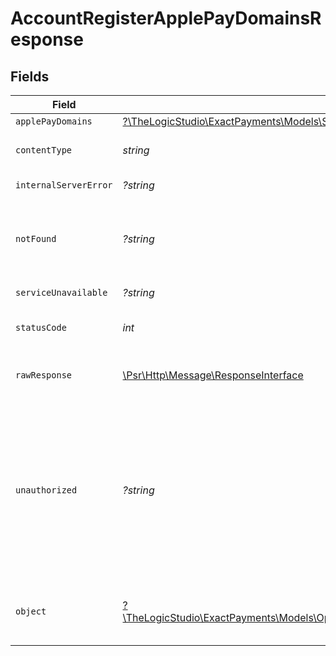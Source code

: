 # AccountRegisterApplePayDomainsResponse


## Fields

| Field                                                                                                                                                                                                | Type                                                                                                                                                                                                 | Required                                                                                                                                                                                             | Description                                                                                                                                                                                          |
| ---------------------------------------------------------------------------------------------------------------------------------------------------------------------------------------------------- | ---------------------------------------------------------------------------------------------------------------------------------------------------------------------------------------------------- | ---------------------------------------------------------------------------------------------------------------------------------------------------------------------------------------------------- | ---------------------------------------------------------------------------------------------------------------------------------------------------------------------------------------------------- |
| `applePayDomains`                                                                                                                                                                                    | [?\TheLogicStudio\ExactPayments\Models\Shared\ApplePayDomains](../../Models/Shared/ApplePayDomains.md)                                                                                               | :heavy_minus_sign:                                                                                                                                                                                   | **Created**                                                                                                                                                                                          |
| `contentType`                                                                                                                                                                                        | *string*                                                                                                                                                                                             | :heavy_check_mark:                                                                                                                                                                                   | HTTP response content type for this operation                                                                                                                                                        |
| `internalServerError`                                                                                                                                                                                | *?string*                                                                                                                                                                                            | :heavy_minus_sign:                                                                                                                                                                                   | **Internal Server Error**<br/>                                                                                                                                                                       |
| `notFound`                                                                                                                                                                                           | *?string*                                                                                                                                                                                            | :heavy_minus_sign:                                                                                                                                                                                   | **Not Found**\<br/>\<br/>When you'll get `404 Not Found` response:<br/>- The Account doesn't exist.<br/>                                                                                             |
| `serviceUnavailable`                                                                                                                                                                                 | *?string*                                                                                                                                                                                            | :heavy_minus_sign:                                                                                                                                                                                   | **Service Unavailable**<br/>                                                                                                                                                                         |
| `statusCode`                                                                                                                                                                                         | *int*                                                                                                                                                                                                | :heavy_check_mark:                                                                                                                                                                                   | HTTP response status code for this operation                                                                                                                                                         |
| `rawResponse`                                                                                                                                                                                        | [\Psr\Http\Message\ResponseInterface](https://www.php-fig.org/psr/psr-7/#33-psrhttpmessageresponseinterface)                                                                                         | :heavy_check_mark:                                                                                                                                                                                   | Raw HTTP response; suitable for custom response parsing                                                                                                                                              |
| `unauthorized`                                                                                                                                                                                       | *?string*                                                                                                                                                                                            | :heavy_minus_sign:                                                                                                                                                                                   | **Unauthorized**\<br/>\<br/>When you'll get `401 Unauthorized` response:<br/>- The User or Application Token is invalid.<br/>- The User or Application Token doesn't have permission to register Apple Pay domains.<br/> |
| `object`                                                                                                                                                                                             | [?\TheLogicStudio\ExactPayments\Models\Operations\AccountRegisterApplePayDomainsResponseBody](../../Models/Operations/AccountRegisterApplePayDomainsResponseBody.md)                                 | :heavy_minus_sign:                                                                                                                                                                                   | **Bad Request**\<br/>\<br/>The request body contains a malformed request or is incomplete.<br/>                                                                                                      |